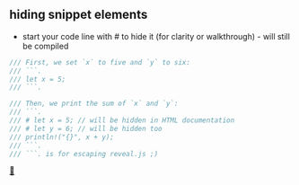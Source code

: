 ## hiding snippet elements

* start your code line with # to hide it (for clarity or walkthrough) - will still be compiled

```rust
/// First, we set `x` to five and `y` to six:
/// ```.
/// let x = 5;
/// ```.

/// Then, we print the sum of `x` and `y`:
/// ```.
/// # let x = 5; // will be hidden in HTML documentation
/// # let y = 6; // will be hidden too
/// println!("{}", x + y);
/// ```.
/// ```. is for escaping reveal.js ;) 
```

[📒](https://doc.rust-lang.org/rustdoc/documentation-tests.html#hiding-portions-of-the-example)